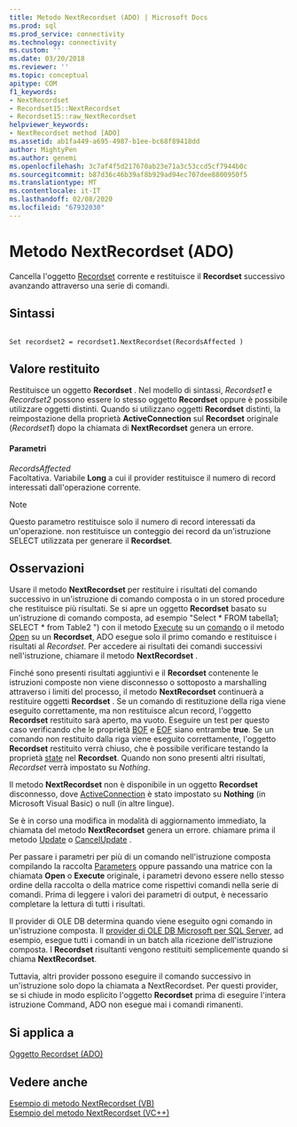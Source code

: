 ```yaml
---
title: Metodo NextRecordset (ADO) | Microsoft Docs
ms.prod: sql
ms.prod_service: connectivity
ms.technology: connectivity
ms.custom: ''
ms.date: 03/20/2018
ms.reviewer: ''
ms.topic: conceptual
apitype: COM
f1_keywords:
- NextRecordset
- Recordset15::NextRecordset
- Recordset15::raw_NextRecordset
helpviewer_keywords:
- NextRecordset method [ADO]
ms.assetid: ab1fa449-a695-4987-b1ee-bc68f89418dd
author: MightyPen
ms.author: genemi
ms.openlocfilehash: 3c7af4f5d217670ab23e71a3c53ccd5cf7944b0c
ms.sourcegitcommit: b87d36c46b39af8b929ad94ec707dee8800950f5
ms.translationtype: MT
ms.contentlocale: it-IT
ms.lasthandoff: 02/08/2020
ms.locfileid: "67932030"
---
```

# <a name="nextrecordset-method-ado"></a>Metodo NextRecordset (ADO)
Cancella l'oggetto [Recordset](../../../ado/reference/ado-api/recordset-object-ado.md) corrente e restituisce il **Recordset** successivo avanzando attraverso una serie di comandi.  
  
## <a name="syntax"></a>Sintassi  
  
```  
  
Set recordset2 = recordset1.NextRecordset(RecordsAffected )  
```  
  
## <a name="return-value"></a>Valore restituito  
 Restituisce un oggetto **Recordset** . Nel modello di sintassi, *Recordset1* e *Recordset2* possono essere lo stesso oggetto **Recordset** oppure è possibile utilizzare oggetti distinti. Quando si utilizzano oggetti **Recordset** distinti, la reimpostazione della proprietà **ActiveConnection** sul **Recordset** originale (*Recordset1*) dopo la chiamata di **NextRecordset** genera un errore.  
  
#### <a name="parameters"></a>Parametri  
 *RecordsAffected*  
 Facoltativa. Variabile **Long** a cui il provider restituisce il numero di record interessati dall'operazione corrente.  
  
> [!NOTE]
>  Questo parametro restituisce solo il numero di record interessati da un'operazione. non restituisce un conteggio dei record da un'istruzione SELECT utilizzata per generare il **Recordset**.  
  
## <a name="remarks"></a>Osservazioni  
 Usare il metodo **NextRecordset** per restituire i risultati del comando successivo in un'istruzione di comando composta o in un stored procedure che restituisce più risultati. Se si apre un oggetto **Recordset** basato su un'istruzione di comando composta, ad esempio "Select \* FROM tabella1; SELECT \* from Table2 ") con il metodo [Execute](../../../ado/reference/ado-api/execute-method-ado-command.md) su un [comando](../../../ado/reference/ado-api/command-object-ado.md) o il metodo [Open](../../../ado/reference/ado-api/open-method-ado-recordset.md) su un **Recordset**, ADO esegue solo il primo comando e restituisce i risultati al *Recordset*. Per accedere ai risultati dei comandi successivi nell'istruzione, chiamare il metodo **NextRecordset** .  
  
 Finché sono presenti risultati aggiuntivi e il **Recordset** contenente le istruzioni composte non viene disconnesso o sottoposto a marshalling attraverso i limiti del processo, il metodo **NextRecordset** continuerà a restituire oggetti **Recordset** . Se un comando di restituzione della riga viene eseguito correttamente, ma non restituisce alcun record, l'oggetto **Recordset** restituito sarà aperto, ma vuoto. Eseguire un test per questo caso verificando che le proprietà [BOF](../../../ado/reference/ado-api/bof-eof-properties-ado.md) e [EOF](../../../ado/reference/ado-api/bof-eof-properties-ado.md) siano entrambe **true**. Se un comando non restituito dalla riga viene eseguito correttamente, l'oggetto **Recordset** restituito verrà chiuso, che è possibile verificare testando la proprietà [state](../../../ado/reference/ado-api/state-property-ado.md) nel **Recordset**. Quando non sono presenti altri risultati, *Recordset* verrà impostato su *Nothing*.  
  
 Il metodo **NextRecordset** non è disponibile in un oggetto **Recordset** disconnesso, dove [ActiveConnection](../../../ado/reference/ado-api/activeconnection-property-ado.md) è stato impostato su **Nothing** (in Microsoft Visual Basic) o null (in altre lingue).  
  
 Se è in corso una modifica in modalità di aggiornamento immediato, la chiamata del metodo **NextRecordset** genera un errore. chiamare prima il metodo [Update](../../../ado/reference/ado-api/update-method.md) o [CancelUpdate](../../../ado/reference/ado-api/cancelupdate-method-ado.md) .  
  
 Per passare i parametri per più di un comando nell'istruzione composta compilando la raccolta [Parameters](../../../ado/reference/ado-api/parameters-collection-ado.md) oppure passando una matrice con la chiamata **Open** o **Execute** originale, i parametri devono essere nello stesso ordine della raccolta o della matrice come rispettivi comandi nella serie di comandi. Prima di leggere i valori dei parametri di output, è necessario completare la lettura di tutti i risultati.  
  
 Il provider di OLE DB determina quando viene eseguito ogni comando in un'istruzione composta. Il [provider di OLE DB Microsoft per SQL Server](../../../ado/guide/appendixes/microsoft-ole-db-provider-for-sql-server.md), ad esempio, esegue tutti i comandi in un batch alla ricezione dell'istruzione composta. I **Recordset** risultanti vengono restituiti semplicemente quando si chiama **NextRecordset**.  
  
 Tuttavia, altri provider possono eseguire il comando successivo in un'istruzione solo dopo la chiamata a NextRecordset. Per questi provider, se si chiude in modo esplicito l'oggetto **Recordset** prima di eseguire l'intera istruzione Command, ADO non esegue mai i comandi rimanenti.  
  
## <a name="applies-to"></a>Si applica a  
 [Oggetto Recordset (ADO)](../../../ado/reference/ado-api/recordset-object-ado.md)  
  
## <a name="see-also"></a>Vedere anche  
 [Esempio di metodo NextRecordset (VB)](../../../ado/reference/ado-api/nextrecordset-method-example-vb.md)   
 [Esempio del metodo NextRecordset (VC++)](../../../ado/reference/ado-api/nextrecordset-method-example-vc.md)   

